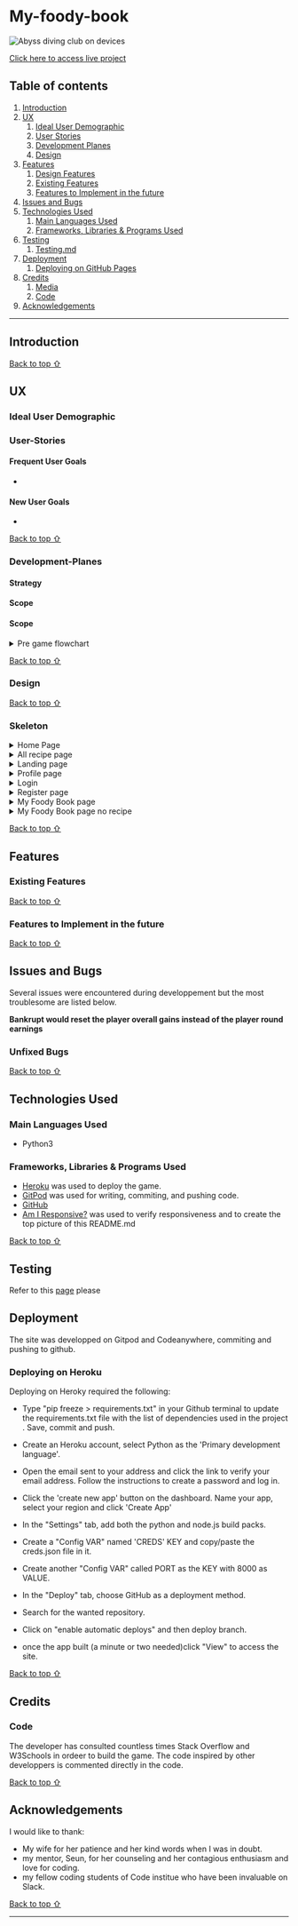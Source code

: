 # My-foody-book
![Abyss diving club on devices](assets/readme-files/wheel-of-fortune.PNG)

[Click here to access live project](https://the-wheel-of-fortune.herokuapp.com/)
## Table of contents
1. [Introduction](#Introduction)
2. [UX](#UX)
    1. [Ideal User Demographic](#Ideal-User-Demographic)
    2. [User Stories](#User-Stories)
    3. [Development Planes](#Development-Planes)
    4. [Design](#Design)
3. [Features](#Features)
    1. [Design Features](#Design-Features) 
    2. [Existing Features](#Existing-Features)
    3. [Features to Implement in the future](#Features-to-Implement-in-the-future)
4. [Issues and Bugs](#Issues-and-Bugs)
5. [Technologies Used](#Technologies-Used)
     1. [Main Languages Used](#Main-Languages-Used)
     3. [Frameworks, Libraries & Programs Used](#Frameworks,-Libraries-&-Programs-Used)
6. [Testing](#Testing)
     1. [Testing.md](TESTING.md)
7. [Deployment](#Deployment)
     1. [Deploying on GitHub Pages](#Deploying-on-GitHub-Pages)
8. [Credits](#Credits)
     1. [Media](#Media)
     2. [Code](#Code)
9. [Acknowledgements](#Acknowledgements)
***

## Introduction


[Back to top ⇧](#Wheel-Of-Fortune)

## UX
### Ideal User Demographic

### User-Stories
#### Frequent User Goals
* 

#### New User Goals
* 

[Back to top ⇧](#Wheel-Of-Fortune)

### Development-Planes


#### Strategy

    
#### Scope

#### Scope

<details>
<summary>Pre game flowchart</summary>
    
![Pre Game](assets/readme-files/pre-game.png)

</details> 


[Back to top ⇧](#My-foody-book)

### Design

[Back to top ⇧](#My-foody-book)

### Skeleton

<details>
<summary>Home Page</summary>
    
![Homepage](assets/readme-files/home-my-foody-book.png)

</details> 

<details>
<summary>All recipe page</summary>
    
![Homepage](assets/readme-files/all-recipe.png)

</details> 

<details>
<summary>Landing page</summary>
    
![Landing-Page](assets/readme-files/landing-page.png)

</details> 

<details>
<summary>Profile page</summary>
    
![Profile](assets/readme-files/Profile page.png)

</details> 

<details>
<summary>Login</summary>
    
![Login](assets/readme-files/Login.png)

</details> 
<details>
<summary>Register page</summary>
    
![Register](assets/readme-files/register page.png)

</details> 

<details>
<summary>My Foody Book page</summary>
    
![Foody-book](assets/readme-files/My Foody Book page.png)

</details> 

<details>
<summary>My Foody Book page no recipe</summary>
    
![Foody-book](assets/readme-files/Home-My-Foody-book-no-recipe.png)

</details> 

[Back to top ⇧](#My-foody-book)

## Features
### Existing Features


[Back to top ⇧](#My-foody-book)

### Features to Implement in the future

[Back to top ⇧](#My-foody-book)

## Issues and Bugs 
Several issues were encountered during developpement but the most troublesome are listed below.

**Bankrupt would reset the player overall gains instead of the player round earnings** 

### Unfixed Bugs 

[Back to top ⇧](#My-foody-book)

## Technologies Used
### Main Languages Used
* Python3
### Frameworks, Libraries & Programs Used
- [Heroku](https://heroku.com/ "Link to Heroku") was used to deploy the game.
- [GitPod](https://gitpod.io/ "Link to GitPod homepage") was used for writing, commiting, and pushing code.
- [GitHub](https://github.com/ "Link to GitHub")
- [Am I Responsive?](http://ami.responsivedesign.is/# "Link to Am I Responsive Homepage") was used to verify responsiveness and to create the top picture of this README.md

[Back to top ⇧](#My-foody-book)

## Testing
Refer to this [page](TESTING.md) please

## Deployment
The site was developped on Gitpod and Codeanywhere, commiting and pushing to github.

### Deploying on Heroku
Deploying on Heroky required the following:

* Type "pip freeze > requirements.txt" in your Github terminal to update the requirements.txt file with the list of dependencies used in the project . Save, commit and push.

* Create an Heroku account, select Python as the 'Primary development language'.

* Open the email sent to your address and click the link to verify your email address. Follow the instructions to create a password and log in.

* Click the 'create new app' button on the dashboard. Name your app, select your region and click 'Create App'

* In the "Settings" tab, add both the python and node.js build packs.

* Create a "Config VAR" named 'CREDS' KEY and copy/paste the creds.json file in it.

* Create another "Config VAR" called PORT as the KEY with 8000 as VALUE.

* In the "Deploy" tab, choose GitHub as a deployment method.

* Search for the wanted repository.

* Click on "enable automatic deploys" and then deploy branch.

* once the app built (a minute or two needed)click "View" to access the site.
   
[Back to top ⇧](#My-foody-book)

## Credits 
### Code 
The developer has consulted countless times Stack Overflow and W3Schools in ordeer to build the game.
The code inspired by other developpers is commented directly in the code.

[Back to top ⇧](#My-foody-book)

## Acknowledgements
I would like to thank:
* My wife  for her patience and her kind words when I was in doubt.
* my mentor, Seun, for her counseling and her contagious enthusiasm and love for coding.
* my fellow coding students of Code institue who have been invaluable on Slack.

[Back to top ⇧](#My-foody-book)

***